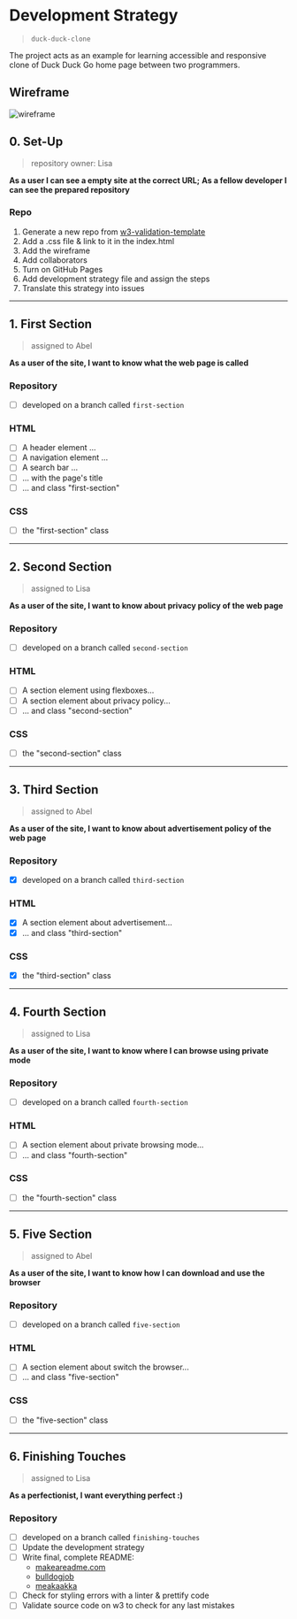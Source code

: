# Development Strategy

> `duck-duck-clone`

The project acts as an example for learning accessible and responsive clone of Duck Duck Go home page between two programmers. 

## Wireframe

![wireframe](./wireframe.gif)

## 0. Set-Up

> repository owner: Lisa

__As a user I can see a empty site at the correct URL;__
__As a fellow developer I can see the prepared repository__

### Repo

1. Generate a new repo from [w3-validation-template](https://github.com/hackyourfuturebelgium/w3-validation-template)
1. Add a .css file & link to it in the index.html
1. Add the wireframe
1. Add collaborators
1. Turn on GitHub Pages
1. Add development strategy file and assign the steps
1. Translate this strategy into issues

---

## 1. First Section
> assigned to Abel

__As a user of the site, I want to know what the web page is called__

### Repository

- [ ] developed on a branch called `first-section`

### HTML

- [ ] A header element ...
- [ ] A navigation element ...
- [ ] A search bar ...
- [ ] ... with the page's title
- [ ] ... and class "first-section"

### CSS

- [ ] the "first-section" class

---

## 2.  Second Section

> assigned to Lisa

__As a user of the site, I want to know about privacy policy of the web page__

### Repository

- [ ] developed on a branch called `second-section`

### HTML

- [ ] A section element using flexboxes...
- [ ] A section element about privacy policy...
- [ ] ... and class "second-section"

### CSS

- [ ] the "second-section" class

---

## 3. Third Section

> assigned to Abel

__As a user of the site, I want to know about advertisement policy of the web page__

### Repository

- [X] developed on a branch called `third-section`

### HTML

- [X] A section element about advertisement...
- [X] ... and class "third-section"

### CSS

- [X] the "third-section" class

---

## 4. Fourth Section

> assigned to Lisa

__As a user of the site, I want to know where I can browse using private mode__

### Repository

- [ ] developed on a branch called `fourth-section`

### HTML

- [ ] A section element about private browsing mode...
- [ ] ... and class "fourth-section"

### CSS

- [ ] the "fourth-section" class

---

## 5. Five Section

> assigned to Abel

__As a user of the site, I want to know how I can download and use the browser__

### Repository

- [ ] developed on a branch called `five-section`

### HTML

- [ ] A section element about switch the browser...
- [ ] ... and class "five-section"

### CSS

- [ ] the "five-section" class

---

## 6. Finishing Touches

> assigned to Lisa

__As a perfectionist, I want everything perfect :)__

### Repository

- [ ] developed on a branch called `finishing-touches`
- [ ] Update the development strategy
- [ ] Write final, complete README:
  - [makeareadme.com](https://www.makeareadme.com/)
  - [bulldogjob](https://bulldogjob.com/news/449-how-to-write-a-good-readme-for-your-github-project)
  - [meakaakka](https://medium.com/@meakaakka/a-beginners-guide-to-writing-a-kickass-readme-7ac01da88ab3)
- [ ] Check for styling errors with a linter & prettify code
- [ ] Validate source code on w3 to check for any last mistakes
